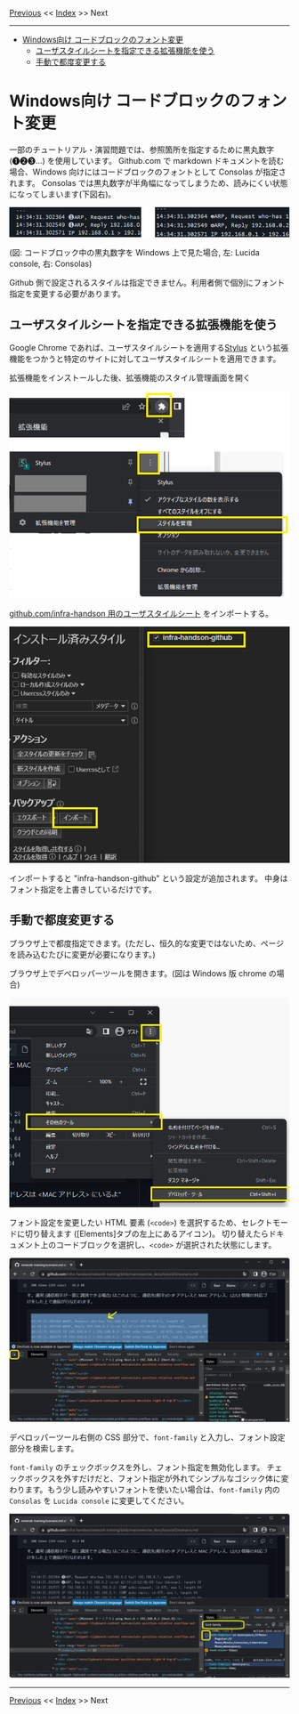 <!-- HEADER -->
[Previous](../common/glossary.md) << [Index](../index.md) >> Next

---
<!-- /HEADER -->

<!-- TOC -->

- [Windows向け コードブロックのフォント変更](#windows向け-コードブロックのフォント変更)
  - [ユーザスタイルシートを指定できる拡張機能を使う](#ユーザスタイルシートを指定できる拡張機能を使う)
  - [手動で都度変更する](#手動で都度変更する)

<!-- /TOC -->

# Windows向け コードブロックのフォント変更

一部のチュートリアル・演習問題では、参照箇所を指定するために黒丸数字 (❶❷❸…) を使用しています。
Github.com で markdown ドキュメントを読む場合、Windows 向けにはコードブロックのフォントとして Consolas が指定されます。
Consolas では黒丸数字が半角幅になってしまうため、読みにくい状態になってしまいます(下図右)。

![Windows github](./windows-font.png)

(図: コードブロック中の黒丸数字を Windows 上で見た場合, 左: Lucida console, 右: Consolas)

Github 側で設定されるスタイルは指定できません。利用者側で個別にフォント指定を変更する必要があります。

## ユーザスタイルシートを指定できる拡張機能を使う

Google Chrome であれば、ユーザスタイルシートを適用する[Stylus](https://chrome.google.com/webstore/detail/stylus/clngdbkpkpeebahjckkjfobafhncgmne) という拡張機能をつかうと特定のサイトに対してユーザスタイルシートを適用できます。


拡張機能をインストールした後、拡張機能のスタイル管理画面を開く

![Stylus1](./windows-font-stylus1.png)

[github.com/infra-handson 用のユーザスタイルシート](/resources/stylus-infra-handson.json) をインポートする。

![Stylus2](windows-font-stylus2.png)

インポートすると "infra-handson-github" という設定が追加されます。
中身はフォント指定を上書きしているだけです。

## 手動で都度変更する

ブラウザ上で都度指定できます。(ただし、恒久的な変更ではないため、ページを読み込むたびに変更が必要になります。)

ブラウザ上でデベロッパーツールを開きます。(図は Windows 版 chrome の場合)

![open developer tool](windows-font-css1.png)

フォント設定を変更したい HTML 要素 (`<code>`) を選択するため、セレクトモードに切り替えます ([Elements]タブの左上にあるアイコン)。
切り替えたらドキュメント上のコードブロックを選択し、`<code>` が選択された状態にします。

![select code block](windows-font-css2.png)

デベロッパーツール右側の CSS 部分で、`font-family` と入力し、フォント設定部分を検索します。

`font-family` のチェックボックスを外し、フォント指定を無効化します。
チェックボックスを外すだけだと、フォント指定が外れてシンプルなゴシック体に変わります。もう少し読みやすいフォントを使いたい場合は、`font-family` 内の `Consolas` を `Lucida console` に変更してください。

![change font-family](windows-font-css3.png)


<!-- FOOTER -->

---

[Previous](../common/glossary.md) << [Index](../index.md) >> Next
<!-- /FOOTER -->
